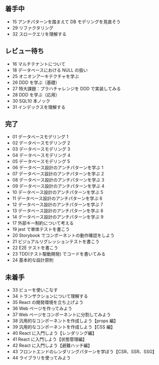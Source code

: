## 着手中

- 15 アンチパターンを踏まえて DB モデリングを見直そう
- 29 リファクタリング
- 32 スロークエリを理解する

## レビュー待ち

- 16 マルチテナントについて
- 18 データベースにおける NULL の扱い
- 25 オニオンアーキテクチャを学ぶ
- 26 DDD を学ぶ（基礎）
- 27 特大課題：プラハチャレンジを DDD で実装してみる
- 28 DDD を学ぶ（応用）
- 30 SQL10 本ノック
- 31 インデックスを理解する

## 完了

- 01 データベースモデリング 1
- 02 データベースモデリング 2
- 03 データベースモデリング 3
- 04 データベースモデリング 4
- 05 データベースモデリング 5
- 06 データベース設計のアンチパターンを学ぶ 1
- 07 データベース設計のアンチパターンを学ぶ 2
- 08 データベース設計のアンチパターンを学ぶ 3
- 09 データベース設計のアンチパターンを学ぶ 4
- 10 データベース設計のアンチパターンを学ぶ 5
- 11 データベース設計のアンチパターンを学ぶ 6
- 12 データベース設計のアンチパターンを学ぶ 7
- 13 データベース設計のアンチパターンを学ぶ 8
- 14 データベース設計のアンチパターンを学ぶ 9
- 17 外部キー制約について考える
- 19 jest で単体テストを書こう
- 20 Storybook でコンポーネントの動作確認をしよう
- 21 ビジュアルリグレッションテストを書こう
- 22 E2E テストを書こう
- 23 TDD(テスト駆動開発) でコードを書いてみる
- 24 基本的な設計原則

## 未着手

- 33 ビューを使いこなす
- 34 トランザクションについて理解する
- 35 React の開発環境を立ち上げよう
- 36 Web ページを作ってみよう
- 37 Web ページをコンポーネントに分割してみよう
- 38 汎用的なコンポーネントを作成しよう【props 編】
- 39 汎用的なコンポーネントを作成しよう【CSS 編】
- 40 React に入門しよう【レンダリング編】
- 41 React に入門しよう【状態管理編】
- 42 React に入門しよう【避難ハッチ編】
- 43 フロントエンドのレンダリングパターンを学ぼう【CSR、SSR、SSG】
- 44 ライブラリを使ってみよう